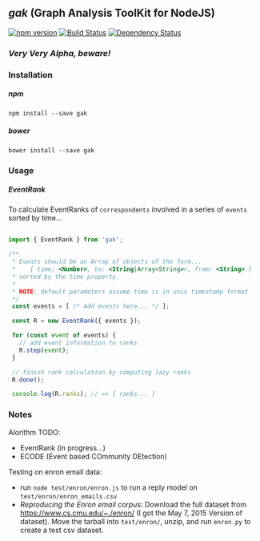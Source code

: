 ## _gak_ (Graph Analysis ToolKit for NodeJS)

[![npm version](https://badge.fury.io/js/gak.svg)](http://badge.fury.io/js/gak)
[![Build Status](https://travis-ci.org/CrossLead/gak.svg?branch=master)](https://travis-ci.org/CrossLead/gak)
[![Dependency Status](https://david-dm.org/crosslead/gak.svg)](https://david-dm.org/crosslead/gak)

### *Very Very Alpha, beware!*

### Installation

##### npm
```shell
npm install --save gak
```

##### bower
```shell
bower install --save gak
```

### Usage

##### EventRank

To calculate EventRanks of `correspondents` involved in a series of `events` sorted by time...

```javascript

import { EventRank } from 'gak';

/**
 * Events should be an Array of objects of the form...
 *    { time: <Number>, to: <String|Array<String>>, from: <String> }
 * sorted by the time property.
 *
 * NOTE: default parameters assume time is in unix timestamp format
 */
 const events = [ /* Add events here... */ ];

 const R = new EventRank({ events });

 for (const event of events) {
   // add event information to ranks
   R.step(event);
 }

 // finish rank calculation by computing lazy ranks
 R.done();

 console.log(R.ranks); // => { ranks... }
```



### Notes

Alorithm TODO:
  - EventRank (in progress...)
  - ECODE (Event based COmmunity DEtection)

Testing on enron email data:
  - run `node test/enron/enron.js` to run a reply model on `test/enron/enron_emails.csv`
  - *Reproducing the Enron email corpus*: Download the full dataset from https://www.cs.cmu.edu/~./enron/ (I got the May 7, 2015 Version of dataset). Move the tarball into `test/enron/`, unzip, and run `enron.py` to create a test csv dataset.
